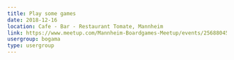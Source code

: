```yaml
---
title: Play some games
date: 2018-12-16
location: Cafe - Bar - Restaurant Tomate, Mannheim
link: https://www.meetup.com/Mannheim-Boardgames-Meetup/events/256880452/
usergroup: bogama
type: usergroup
---
```

